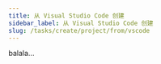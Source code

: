 ```yaml
---
title: 从 Visual Studio Code 创建
sidebar_label: 从 Visual Studio Code 创建
slug: /tasks/create/project/from/vscode
---
```

balala...